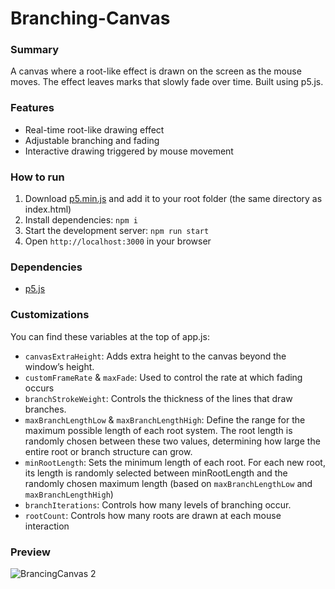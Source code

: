 # Branching-Canvas

### Summary
A canvas where a root-like effect is drawn on the screen as the mouse moves. The effect leaves marks that slowly fade over time. Built using p5.js.

### Features
- Real-time root-like drawing effect
- Adjustable branching and fading
- Interactive drawing triggered by mouse movement

### How to run
1. Download [p5.min.js](https://p5js.org/download/) and add it to your root folder (the same directory as index.html)
2. Install dependencies: `npm i`
3. Start the development server: `npm run start`
4. Open `http://localhost:3000` in your browser

### Dependencies
- [p5.js](https://p5js.org/)

### Customizations
You can find these variables at the top of app.js:
- `canvasExtraHeight`: Adds extra height to the canvas beyond the window’s height.
- `customFrameRate` & `maxFade`: Used to control the rate at which fading occurs
-  `branchStrokeWeight`: Controls the thickness of the lines that draw branches.
-  `maxBranchLengthLow` & `maxBranchLengthHigh`: Define the range for the maximum possible length of each root system. The root length is randomly chosen between these two values, determining how large the entire root or branch structure can grow.
- `minRootLength`: Sets the minimum length of each root. For each new root, its length is randomly selected between minRootLength and the randomly chosen maximum length (based on `maxBranchLengthLow` and `maxBranchLengthHigh`)
- `branchIterations`: Controls how many levels of branching occur.
- `rootCount`: Controls how many roots are drawn at each mouse interaction

### Preview
![BrancingCanvas 2](https://github.com/user-attachments/assets/4eda4ba9-9d7d-4576-8d17-74a6785ea722)
